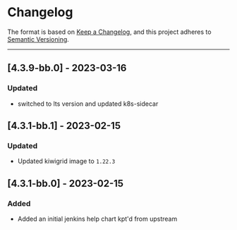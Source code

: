 # Changelog

The format is based on [Keep a Changelog](https://keepachangelog.com/en/1.0.0/), and this project adheres to [Semantic Versioning](https://semver.org/spec/v2.0.0.html).

---
## [4.3.9-bb.0] - 2023-03-16
### Updated 
- switched to lts version and updated k8s-sidecar

## [4.3.1-bb.1] - 2023-02-15
### Updated 
- Updated kiwigrid image to `1.22.3`

## [4.3.1-bb.0] - 2023-02-15
### Added
- Added an initial jenkins help chart kpt'd from upstream

